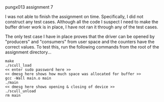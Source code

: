 pungx013
assignment 7

I was not able to finish the assignment on time. Specifically, I did not construct any test cases. Although all the code I suspect I need to make the buffer driver work is in place, I have not ran it through any of the test cases. 

The only test case I have in place proves that the driver can be opened by "producers" and "consumers" from user space and the counters have the correct values. To test this, run the following commands from the root of the assignment directory...

	make
	./scull_load
	<< enter sudo password here >>
	<< dmesg here shows how much space was allocated for buffer >>
	gcc -Wall main.o main 
	./main
	<< dmesg here shows opening & closing of device >>
	./scull_unload
	rm main
